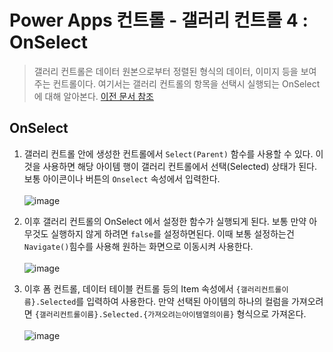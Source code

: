 # Power Apps 컨트롤 - 갤러리 컨트롤 4 : OnSelect
> 갤러리 컨트롤은 데이터 원본으로부터 정렬된 형식의 데이터, 이미지 등을 보여주는 컨트롤이다. 여기서는 갤러리 컨트롤의 항목을 선택시 실행되는 OnSelect 에 대해 알아본다. [이전 문서 참조](https://nanenchanga.tistory.com/entry/Power-Apps-%EC%BB%A8%ED%8A%B8%EB%A1%A4-%EA%B0%A4%EB%9F%AC%EB%A6%AC-%EC%BB%A8%ED%8A%B8%EB%A1%A4-1-%EB%8D%B0%EC%9D%B4%ED%84%B0-%EC%9B%90%EB%B3%B8)

## OnSelect

1. 갤러리 컨트롤 안에 생성한 컨트롤에서 `Select(Parent)` 함수를 사용할 수 있다. 이것을 사용하면 해당 아이템 행이 갤러리 컨트롤에서 선택(Selected) 상태가 된다. 보통 아이콘이나 버튼의 `Onselect` 속성에서 입력한다.<br><br>![image](https://user-images.githubusercontent.com/39551265/180004655-7b5505d6-1964-4db2-bfbd-296ed1c4b8bf.png)<br>


2. 이후 갤러리 컨트롤의 OnSelect 에서 설정한 함수가 실행되게 된다. 보통 만약 아무것도 실행하지 않게 하려면 `false`를 설정하면된다. 이때 보통 설정하는건 `Navigate()`힘수를 사용해 원하는 화면으로 이동시켜 사용한다. <br><br>![image](https://user-images.githubusercontent.com/39551265/180007542-8f2b4718-47de-4b08-9bca-dd6b281c5a96.png)<br>

3. 이후 폼 컨트롤, 데이터 테이블 컨트롤 등의 Item 속성에서 `{갤러리컨트롤이름}.Selected`를 입력하여 사용한다. 만약 선택된 아이템의 하나의 컬럼을 가져오려면 `{갤러리컨트롤이름}.Selected.{가져오려는아이템열의이름}` 형식으로 가져온다.<br><br>![image](https://user-images.githubusercontent.com/39551265/180013307-4cfe148a-7e55-4399-9f28-fb8c347500bb.png)<br>